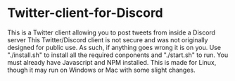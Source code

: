 # Twitter-client-for-Discord
This is a Twitter client allowing you to post tweets from inside a Discord server
This Twitter/Discord client is not secure and was not originally designed for public use. As such, if anything goes wrong it is on you.
Use "./install.sh" to install all the required conponents and "./start.sh" to run. You must already have Javascript and NPM installed. This is made for Linux, though it may run on Windows or Mac with some slight changes.
